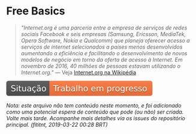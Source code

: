 # Free Basics
> _"Internet.org é uma parceria entre a empresa de serviços de redes sociais
Facebook e seis empresas (Samsung, Ericsson, MediaTek, Opera Software, Nokia
e Qualcomm) que planeja oferecer acesso a serviços de internet selecionados a
países menos desenvolvidos aumentando a eficiência e facilitando o
desenvolvimento de novos modelos de negócio em torno da oferta de acesso à
Internet. Em novembro de 2016, 40 milhões de pessoas estavam utilizando o
Internet.org."_
— Veja [Internet.org na Wikipédia](https://pt.wikipedia.org/wiki/Internet.org)

![Situação: Trabalho em progresso](../../imagens/badges/status-work-in-progress.svg)

_Nota: este arquivo não tem conteúdo neste momento, e foi adicionado como uma potencial espera de conteúdo que pode (ou não) ser criada. Volte mais tarde. Acompanhe mais detalhes via os issues do repositório principal. (fititnt, 2019-03-22 00:28 BRT)_